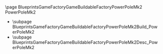\page BlueprintsGameFactoryGameBuildableFactoryPowerPoleMk2 PowerPoleMk2
- \subpage BlueprintsGameFactoryGameBuildableFactoryPowerPoleMk2Build_PowerPoleMk2
- \subpage BlueprintsGameFactoryGameBuildableFactoryPowerPoleMk2Desc_PowerPoleMk2

